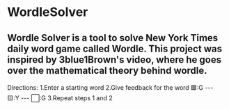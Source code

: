 # WordleSolver
Wordle Solver is a tool to solve New York Times daily word game called Wordle.
This project was inspired by 3blue1Brown's video, where he goes over the mathematical theory behind wordle.
-------------------------------------------------------------------------------------------------------------------
Directions:
1.Enter a starting word
2.Give feedback for the word
🟩:G --- 🟨:Y --- ⬜️:G
3.Repeat steps 1 and 2

